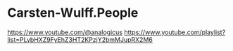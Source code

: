 # Carsten-Wulff.People
https://www.youtube.com/@analogicus https://www.youtube.com/playlist?list=PLybHXZ9FyEhZ3HT2KPzjY2bmMJupRX2M6
